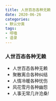 ```yaml
---
title: 人世百态各种无赖
date: 2020-06-26
categories:
- 默认分类
tags:
- 唠嗑
- 语录
---
```


### 人世百态各种无赖

 <!-- more -->
 
 * 人世百态各种无赖
 * 聚散离合各种纠结
 * 人情冷暖各种忧伤
 * 风花雪月各种幽怨
 * 人事无常几许沧桑!

